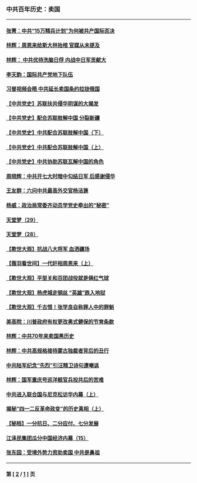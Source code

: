 ### 中共百年历史：卖国
---
#### [张菁：中共“15万精兵计划”为何被共产国际否决](../../pages/nf1176117/n13967677.md?07240430) 
#### [林辉：周恩来给斯大林抬棺 官媒从未提及](../../pages/nf1176117/n13961173.md?07240430) 
#### [林辉： 中共优待洗脑日俘 内战中日军贡献大](../../pages/nf1176117/n13624644.md?07240430) 
#### [李天韵：国际共产党地下队伍](../../pages/nf1176117/n13611808.md?07240430) 
#### [习普视频会晤 中共延长卖国条约拉拢俄国](../../pages/nf1176117/n13060971.md?07240430) 
#### [【中共党史】苏联扶共侵华阴谋的大揭发](../../pages/nf1176117/n13056050.md?07240430) 
#### [【中共党史】配合苏联肢解中国 分裂新疆](../../pages/nf1176117/n13040700.md?07240430) 
#### [【中共党史】中共配合苏联肢解中国（下）](../../pages/nf1176117/n13035660.md?07240430) 
#### [【中共党史】中共配合苏联肢解中国（上）](../../pages/nf1176117/n13030262.md?07240430) 
#### [【中共党史】中共协助苏联瓦解中国的角色](../../pages/nf1176117/n13018109.md?07240430) 
#### [周晓辉：中共开七大时暗中勾结日军 后感谢侵华](../../pages/nf1176117/n12921960.md?07240430) 
#### [王友群：六问中共最高外交官杨洁篪](../../pages/nf1176117/n12836495.md?07240430) 
#### [杨威：政治局常委齐动员学党史牵出的“秘密”](../../pages/nf1176117/n12764642.md?07240430) 
#### [天堂梦（29）](../../pages/nf1176117/n12408465.md?07240430) 
#### [天堂梦（28）](../../pages/nf1176117/n12408309.md?07240430) 
#### [【欺世大观】抗战八大将军 血洒疆场](../../pages/nf1176117/n12357044.md?07240430) 
#### [【薇羽看世间】一代奸相周恩来（上）](../../pages/nf1176117/n12401109.md?07240430) 
#### [【欺世大观】平型关和百团战役就是俩红气球](../../pages/nf1176117/n12359157.md?07240430) 
#### [【欺世大观】杨虎城走钢丝 “英雄”跌入地狱](../../pages/nf1176117/n12358840.md?07240430) 
#### [【欺世大观】千古恨！张学良自称罪人中的罪魁](../../pages/nf1176117/n12358629.md?07240430) 
#### [美高院：川普政府有权更改奥式健保的节育条款](../../pages/nf1176117/n12242171.md?07240430) 
#### [林辉：中共70年来卖国黑历史](../../pages/nf1176117/n11552181.md?07240430) 
#### [林辉：中共高规格接待蒙古独裁者背后的丑行](../../pages/nf1176117/n11225005.md?07240430) 
#### [中共陆军纪念“先烈”引汪精卫诗句遭嘲讽](../../pages/nf1176117/n11153345.md?07240430) 
#### [林辉：国军重庆号巡洋舰官兵投共后的苦难](../../pages/nf1176117/n10997801.md?07240430) 
#### [中共进入联合国与尼克松访华内幕（上）](../../pages/nf1176117/n10138788.md?07240430) 
#### [揭秘“四一二反革命政变”的历史真相（上）](../../pages/nf1176117/n9996650.md?07240430) 
#### [【秘档】一分抗日、二分应付、七分发展](../../pages/nf1176117/n9331484.md?07240430) 
#### [江泽民集团瓜分中国经济内幕（15）](../../pages/nf1176117/n9268584.md?07240430) 
#### [张东园：受境外势力资助卖国 中共是鼻祖](../../pages/nf1176117/n9272480.md?07240430) 

---
#### 第 [ [2](./2.md?07240430) / [1](./1.md?07240430) ] 页
